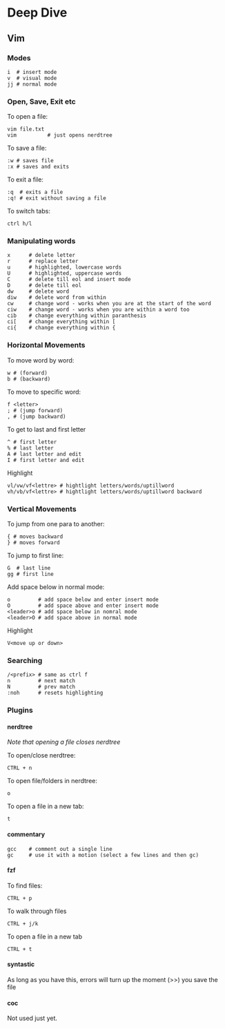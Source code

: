 # Deep Dive

## Vim

### Modes
```
i  # insert mode
v  # visual mode
jj # normal mode
```

### Open, Save, Exit etc
To open a file:
```
vim file.txt
vim          # just opens nerdtree
```

To save a file:
```
:w # saves file
:x # saves and exits
```

To exit a file:
```
:q  # exits a file
:q! # exit without saving a file
```

To switch tabs:
```
ctrl h/l
```

### Manipulating words
```
x      # delete letter
r      # replace letter
u      # highlighted, lowercase words
U      # highlighted, uppercase words
C      # delete till eol and insert mode
D      # delete till eol
dw     # delete word
diw    # delete word from within
cw     # change word - works when you are at the start of the word
ciw    # change word - works when you are within a word too
cib    # change everything within paranthesis
ci[    # change everything within [
ci{    # change everything within {

```

### Horizontal Movements
To move word by word:
```
w # (forward)
b # (backward)
```

To move to specific word:
```
f <letter>
; # (jump forward)
, # (jump backward)
```

To get to last and first letter
```
^ # first letter
% # last letter
A # last letter and edit
I # first letter and edit
```

Highlight
```
vl/vw/vf<lettre> # hightlight letters/words/uptillword
vh/vb/vf<lettre> # hightlight letters/words/uptillword backward
```

### Vertical Movements

To jump from one para to another:
```
{ # moves backward
} # moves forward
```

To jump to first line:
``` 
G  # last line
gg # first line
```

Add space below in normal mode:
```
o         # add space below and enter insert mode
O         # add space above and enter insert mode
<leader>o # add space below in nomral mode
<leader>O # add space above in normal mode
```

Highlight
```
V<move up or down>
```

### Searching
```
/<prefix> # same as ctrl f
n         # next match
N         # prev match
:noh      # resets highlighting
```


### Plugins

#### nerdtree
*Note that opening a file closes nerdtree*

To open/close nerdtree:
```
CTRL + n
```

To open file/folders in nerdtree:   
```
o
```

To open a file in a new tab:
```
t
```
#### commentary
```
gcc    # comment out a single line
gc     # use it with a motion (select a few lines and then gc)
```

#### fzf
To find files:
```
CTRL + p
```

To walk through files
```
CTRL + j/k
```

To open a file in a new tab
```
CTRL + t
```

#### syntastic
As long as you have this, errors will turn up the moment (>>) you save the file

#### coc 
Not used just yet.


